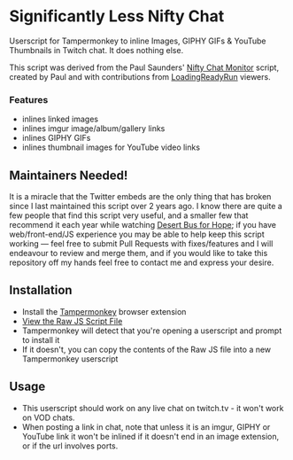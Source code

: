 # Significantly Less Nifty Chat

Userscript for Tampermonkey to inline Images, GIPHY GIFs & YouTube Thumbnails
in Twitch chat. It does nothing else.

This script was derived from the Paul Saunders'
[Nifty Chat Monitor](https://github.com/paul-lrr/nifty-chat-monitor) script,
created by Paul and with contributions from
[LoadingReadyRun](https://loadingreadyrun.com) viewers.

### Features
- inlines linked images
- inlines imgur image/album/gallery links
- inlines GIPHY GIFs
- inlines thumbnail images for YouTube video links

## Maintainers Needed!

It is a miracle that the Twitter embeds are the only thing that has broken since
I last maintained this script over 2 years ago. I know there are quite a few
people that find this script very useful, and a smaller few that recommend it
each year while watching [Desert Bus for Hope](https://desertbus.org); if you
have web/front-end/JS experience you may be able to help keep this script
working &mdash; feel free to submit Pull Requests with fixes/features and I will
endeavour to review and merge them, and if you would like to take this
repository off my hands feel free to contact me and express your desire.

## Installation
- Install the [Tampermonkey](https://tampermonkey.net/) browser extension
- [View the Raw JS Script File](https://github.com/Road-hog123/significantly-less-nifty-chat/raw/master/chat-monitor.user.js)
- Tampermonkey will detect that you're opening a userscript and prompt to
install it
- If it doesn't, you can copy the contents of the Raw JS file into a new
Tampermonkey userscript

## Usage
- This userscript should work on any live chat on twitch.tv - it won't work on
VOD chats.
- When posting a link in chat, note that unless it is an imgur, GIPHY or YouTube
link it won't be inlined if it doesn't end in an image extension, or if the url
involves ports.
